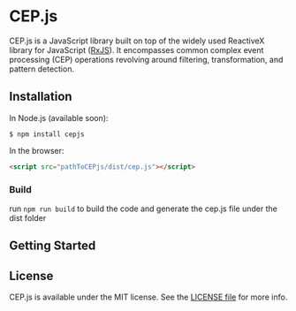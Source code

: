 # CEP.js

CEP.js is a JavaScript library built on top of the widely used ReactiveX library for JavaScript ([RxJS](https://github.com/ReactiveX/rxjs)). It encompasses common complex event processing (CEP) operations revolving around filtering, transformation, and pattern detection.

## Installation
In Node.js (available soon):
```
$ npm install cepjs
```
In the browser:
```html
<script src="pathToCEPjs/dist/cep.js"></script>
```
### Build
run `npm run build` to build the code and generate the cep.js file under the dist folder

## Getting Started

## License
CEP.js is available under the MIT license. See the [LICENSE file](https://github.com/RxCEP/cepjs/blob/master/LICENSE) for more info.